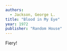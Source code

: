 ```yaml
---
authors:
  - Jackson, George L.
title: "Blood in My Eye"
year: 1972
publisher: "Random House"
---
```


Fiery!
